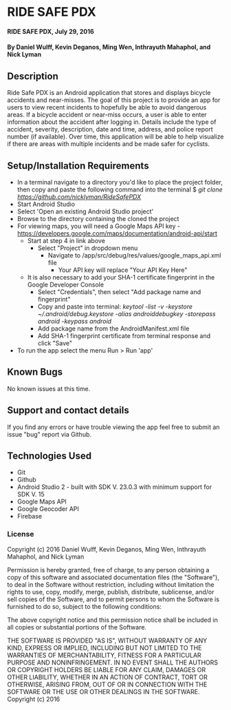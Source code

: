 # RIDE SAFE PDX

#### RIDE SAFE PDX, July 29, 2016

#### By **Daniel Wulff, Kevin Deganos, Ming Wen, Inthrayuth Mahaphol, and Nick Lyman**

## Description

Ride Safe PDX is an Android application that stores and displays bicycle accidents and near-misses. The goal of this project is to provide an app for users to view recent incidents to hopefully be able to avoid dangerous areas. If a bicycle accident or near-miss occurs, a user is able to enter information about the accident after logging in. Details include the type of accident, severity, description, date and time, address, and police report number (if available). Over time, this application will be able to help visualize if there are areas with multiple incidents and be made safer for cyclists.

## Setup/Installation Requirements

* In a terminal navigate to a directory you'd like to place the project folder, then copy and paste the following command into the terminal $ *git clone https://github.com/nicklyman/RideSafePDX*
* Start Android Studio
* Select 'Open an existing Android Studio project'
* Browse to the directory containing the cloned the project 
* For viewing maps, you will need a Google Maps API key - https://developers.google.com/maps/documentation/android-api/start
    * Start at step 4 in link above
        * Select "Project" in dropdown menu
            * Navigate to /app/src/debug/res/values/google_maps_api.xml file
                * Your API key will replace "Your API Key Here" 
    * It is also necessary to add your SHA-1 certificate fingerprint in the Google Developer Console 
        * Select "Credentials", then select "Add package name and fingerprint"
        * Copy and paste into terminal: *keytool -list -v -keystore ~/.android/debug.keystore -alias androiddebugkey -storepass android -keypass android*
        * Add package name from the AndroidManifest.xml file
        * Add SHA-1 fingerprint certificate from terminal response and click "Save"
* To run the app select the menu Run > Run 'app'

## Known Bugs

No known issues at this time.

## Support and contact details

If you find any errors or have trouble viewing the app feel free to submit an issue "bug" report via Github.

## Technologies Used

* Git
* Github
* Android Studio 2 - built with SDK V. 23.0.3 with minimum support for SDK V. 15
* Google Maps API
* Google Geocoder API
* Firebase

### License

Copyright (c) 2016 Daniel Wulff, Kevin Deganos, Ming Wen, Inthrayuth Mahaphol, and Nick Lyman

Permission is hereby granted, free of charge, to any person obtaining a copy of this software and associated documentation files (the "Software"), to deal in the Software without restriction, including without limitation the rights to use, copy, modify, merge, publish, distribute, sublicense, and/or sell copies of the Software, and to permit persons to whom the Software is furnished to do so, subject to the following conditions:

The above copyright notice and this permission notice shall be included in all copies or substantial portions of the Software.

THE SOFTWARE IS PROVIDED "AS IS", WITHOUT WARRANTY OF ANY KIND, EXPRESS OR IMPLIED, INCLUDING BUT NOT LIMITED TO THE WARRANTIES OF MERCHANTABILITY, FITNESS FOR A PARTICULAR PURPOSE AND NONINFRINGEMENT. IN NO EVENT SHALL THE AUTHORS OR COPYRIGHT HOLDERS BE LIABLE FOR ANY CLAIM, DAMAGES OR OTHER LIABILITY, WHETHER IN AN ACTION OF CONTRACT, TORT OR OTHERWISE, ARISING FROM, OUT OF OR IN CONNECTION WITH THE SOFTWARE OR THE USE OR OTHER DEALINGS IN THE SOFTWARE. Copyright (c) 2016 